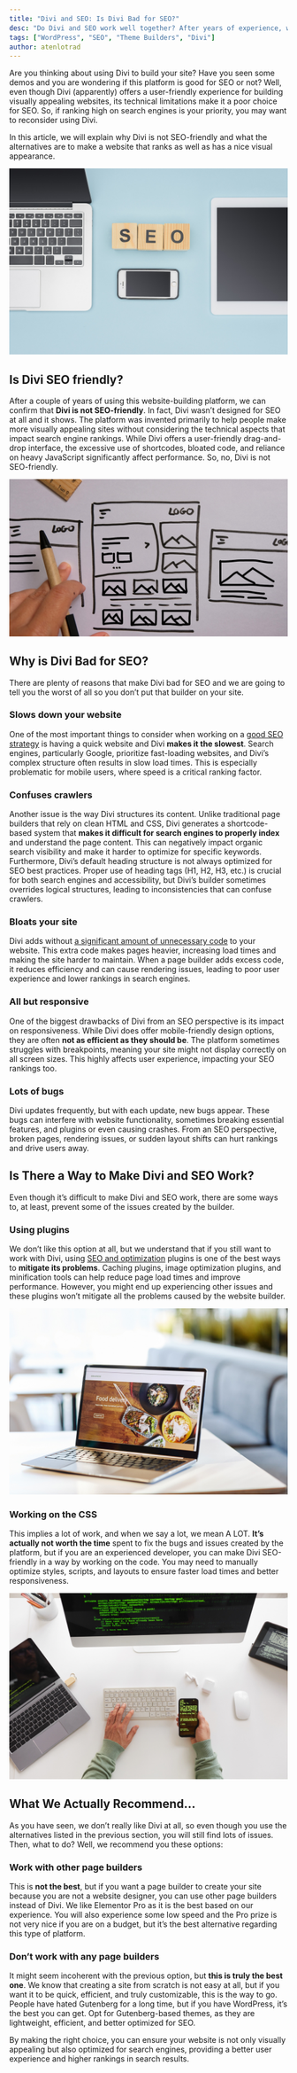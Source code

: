 ```yaml
---
title: "Divi and SEO: Is Divi Bad for SEO?"
desc: "Do Divi and SEO work well together? After years of experience, we can confidently say they don’t. Discover better alternatives for building your site."
tags: ["WordPress", "SEO", "Theme Builders", "Divi"]
author: atenlotrad
---
```


Are you thinking about using Divi to build your site? Have you seen some demos and you are wondering if this platform is good for SEO or not? Well, even though Divi (apparently) offers a user-friendly experience for building visually appealing websites, its technical limitations make it a poor choice for SEO. So, if ranking high on search engines is your priority, you may want to reconsider using Divi.

In this article, we will explain why Divi is not SEO-friendly and what the alternatives are to make a website that ranks as well as has a nice visual appearance.

![Is Divi Bad for SEO](./top-view-of-gadgets-near-cubes-with-seo-lettering-on-light-blue-background.jpg)

## Is Divi SEO friendly?

After a couple of years of using this website-building platform, we can confirm that **Divi is not SEO-friendly**. In fact, Divi wasn’t designed for SEO at all and it shows. The platform was invented primarily to help people make more visually appealing sites without considering the technical aspects that impact search engine rankings. While Divi offers a user-friendly drag-and-drop interface, the excessive use of shortcodes, bloated code, and reliance on heavy JavaScript significantly affect performance. So, no, Divi is not SEO-friendly.

![Website Design Wireframe. Mock up to use Divi and SEO optimization.](./website-design-wireframe.jpg)

## Why is Divi Bad for SEO?

There are plenty of reasons that make Divi bad for SEO and we are going to tell you the worst of all so you don’t put that builder on your site.

### Slows down your website

One of the most important things to consider when working on a [good SEO strategy](/blog/make-the-perfect-keywords-research/) is having a quick website and Divi **makes it the slowest**. Search engines, particularly Google, prioritize fast-loading websites, and Divi’s complex structure often results in slow load times. This is especially problematic for mobile users, where speed is a critical ranking factor.

### Confuses crawlers

Another issue is the way Divi structures its content. Unlike traditional page builders that rely on clean HTML and CSS, Divi generates a shortcode-based system that **makes it difficult for search engines to properly index** and understand the page content. This can negatively impact organic search visibility and make it harder to optimize for specific keywords. Furthermore, Divi’s default heading structure is not always optimized for SEO best practices. Proper use of heading tags (H1, H2, H3, etc.) is crucial for both search engines and accessibility, but Divi’s builder sometimes overrides logical structures, leading to inconsistencies that can confuse crawlers.

### Bloats your site

Divi adds without [a significant amount of unnecessary code](https://www.reddit.com/r/divi/comments/1g4676v/divi_adding_unnecessary_classes_to_single_page/) to your website. This extra code makes pages heavier, increasing load times and making the site harder to maintain. When a page builder adds excess code, it reduces efficiency and can cause rendering issues, leading to poor user experience and lower rankings in search engines.

### All but responsive

One of the biggest drawbacks of Divi from an SEO perspective is its impact on responsiveness. While Divi does offer mobile-friendly design options, they are often **not as efficient as they should be**. The platform sometimes struggles with breakpoints, meaning your site might not display correctly on all screen sizes. This highly affects user experience, impacting your SEO rankings too.

### Lots of bugs

Divi updates frequently, but with each update, new bugs appear. These bugs can interfere with website functionality, sometimes breaking essential features, and plugins or even causing crashes. From an SEO perspective, broken pages, rendering issues, or sudden layout shifts can hurt rankings and drive users away.

## Is There a Way to Make Divi and SEO Work?

Even though it’s difficult to make Divi and SEO work, there are some ways to, at least, prevent some of the issues created by the builder.

### Using plugins

We don’t like this option at all, but we understand that if you still want to work with Divi, using [SEO and optimization](/blog/seo-optimization-for-search-engines/) plugins is one of the best ways to **mitigate its problems**. Caching plugins, image optimization plugins, and minification tools can help reduce page load times and improve performance. However, you might end up experiencing other issues and these plugins won’t mitigate all the problems caused by the website builder.

![Food Delivery Website](./food-delivery-website.jpg)

### Working on the CSS

This implies a lot of work, and when we say a lot, we mean A LOT. **It’s actually not worth the time** spent to fix the bugs and issues created by the platform, but if you are an experienced developer, you can make Divi SEO-friendly in a way by working on the code. You may need to manually optimize styles, scripts, and layouts to ensure faster load times and better responsiveness.

![Programming website design](./programming-website-design.jpg)

## What We Actually Recommend…

As you have seen, we don’t really like Divi at all, so even though you use the alternatives listed in the previous section, you will still find lots of issues. Then, what to do? Well, we recommend you these options:

### Work with other page builders

This is **not the best**, but if you want a page builder to create your site because you are not a website designer, you can use other page builders instead of Divi. We like Elementor Pro as it is the best based on our experience. You will also experience some low speed and the Pro prize is not very nice if you are on a budget, but it’s the best alternative regarding this type of platform.

### Don’t work with any page builders

It might seem incoherent with the previous option, but **this is truly the best one**. We know that creating a site from scratch is not easy at all, but if you want it to be quick, efficient, and truly customizable, this is the way to go. People have hated Gutenberg for a long time, but if you have WordPress, it’s the best you can get. Opt for Gutenberg-based themes, as they are lightweight, efficient, and better optimized for SEO.

By making the right choice, you can ensure your website is not only visually appealing but also optimized for search engines, providing a better user experience and higher rankings in search results.
